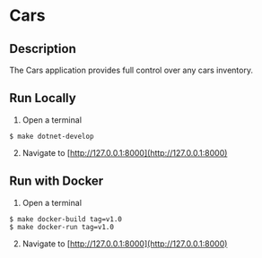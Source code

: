 # **Cars**

## **Description**

The Cars application provides full control over any cars inventory.

## **Run Locally**

1. Open a terminal
```ssh
$ make dotnet-develop
```

2. Navigate to [http://127.0.0.1:8000](http://127.0.0.1:8000)

## **Run with Docker**

1. Open a terminal
```ssh
$ make docker-build tag=v1.0
$ make docker-run tag=v1.0
```

2. Navigate to [http://127.0.0.1:8000](http://127.0.0.1:8000)
